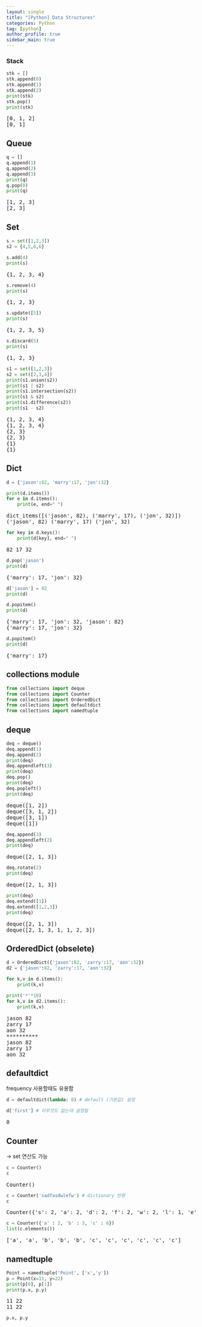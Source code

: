 ```yaml
---
layout: single
title: "[Python] Data Structures"
categories: Python
tag: [python]
author_profile: true
sidebar_main: true
---
```


<head>
  <style>
    table.dataframe {
      white-space: normal;
      width: 100%;
      height: 240px;
      display: block;
      overflow: auto;
      font-family: Arial, sans-serif;
      font-size: 0.9rem;
      line-height: 20px;
      text-align: center;
      border: 0px !important;
    }

    table.dataframe th {
      text-align: center;
      font-weight: bold;
      padding: 8px;
    }

    table.dataframe td {
      text-align: center;
      padding: 8px;
    }

    table.dataframe tr:hover {
      background: #b8d1f3;
    }

    .output_prompt {
      overflow: auto;
      font-size: 0.9rem;
      line-height: 1.45;
      border-radius: 0.3rem;
      -webkit-overflow-scrolling: touch;
      padding: 0.8rem;
      margin-top: 0;
      margin-bottom: 15px;
      font: 1rem Consolas, "Liberation Mono", Menlo, Courier, monospace;
      color: $code-text-color;
      border: solid 1px $border-color;
      border-radius: 0.3rem;
      word-break: normal;
      white-space: pre;
    }

.dataframe tbody tr th:only-of-type {
vertical-align: middle;
}

.dataframe tbody tr th {
vertical-align: top;
}

.dataframe thead th {
text-align: center !important;
padding: 8px;
}

.page\_\_content p {
margin: 0 0 0px !important;
}

.page\_\_content p > strong {
font-size: 0.8rem !important;
}

  </style>
</head>

### Stack

```python
stk = []
stk.append(0)
stk.append(1)
stk.append(2)
print(stk)
stk.pop()
print(stk)
```

<pre>
[0, 1, 2]
[0, 1]
</pre>

## Queue

```python
q = []
q.append(1)
q.append(2)
q.append(3)
print(q)
q.pop(0)
print(q)
```

<pre>
[1, 2, 3]
[2, 3]
</pre>

## Set

```python
s = set([1,2,3])
s2 = {4,5,6,6}
```

```python
s.add(4)
print(s)
```

<pre>
{1, 2, 3, 4}
</pre>

```python
s.remove(4)
print(s)
```

<pre>
{1, 2, 3}
</pre>

```python
s.update([5])
print(s)
```

<pre>
{1, 2, 3, 5}
</pre>

```python
s.discard(5)
print(s)
```

<pre>
{1, 2, 3}
</pre>

```python
s1 = set([1,2,3])
s2 = set([2,3,4])
print(s1.union(s2))
print(s1 | s2)
print(s1.intersection(s2))
print(s1 & s2)
print(s1.difference(s2))
print(s1 - s2)
```

<pre>
{1, 2, 3, 4}
{1, 2, 3, 4}
{2, 3}
{2, 3}
{1}
{1}
</pre>

## Dict

```python
d = {'jason':82, 'marry':17, 'jon':32}
```

```python
print(d.items())
for e in d.items():
    print(e, end=" ")
```

<pre>
dict_items([('jason', 82), ('marry', 17), ('jon', 32)])
('jason', 82) ('marry', 17) ('jon', 32) 
</pre>

```python
for key in d.keys():
    print(d[key], end=" ")
```

<pre>
82 17 32 
</pre>

```python
d.pop('jason')
print(d)
```

<pre>
{'marry': 17, 'jon': 32}
</pre>

```python
d['jason'] = 82
print(d)

d.popitem()
print(d)
```

<pre>
{'marry': 17, 'jon': 32, 'jason': 82}
{'marry': 17, 'jon': 32}
</pre>

```python
d.popitem()
print(d)
```

<pre>
{'marry': 17}
</pre>

## collections module

```python
from collections import deque
from collections import Counter
from collections import OrderedDict
from collections import defaultdict
from collections import namedtuple
```

## deque

```python
deq = deque()
deq.append(1)
deq.append(2)
print(deq)
deq.appendleft(3)
print(deq)
deq.pop()
print(deq)
deq.popleft()
print(deq)
```

<pre>
deque([1, 2])
deque([3, 1, 2])
deque([3, 1])
deque([1])
</pre>

```python
deq.append(3)
deq.appendleft(2)
print(deq)
```

<pre>
deque([2, 1, 3])
</pre>

```python
deq.rotate(2)
print(deq)
```

<pre>
deque([2, 1, 3])
</pre>

```python
print(deq)
deq.extend([1])
deq.extend([1,2,3])
print(deq)
```

<pre>
deque([2, 1, 3])
deque([2, 1, 3, 1, 1, 2, 3])
</pre>

## OrderedDict (obselete)

```python
d = OrderedDict({'jason':82, 'zarry':17, 'aon':32})
d2 = {'jason':82, 'zarry':17, 'aon':32}

for k,v in d.items():
    print(k,v)

print('*'*10)
for k,v in d2.items():
    print(k,v)
```

<pre>
jason 82
zarry 17
aon 32
**********
jason 82
zarry 17
aon 32
</pre>

## defaultdict

frequency 사용할때도 유용함

```python
d = defaultdict(lambda: 0) # default (기본값) 설정
```

```python
d['first'] # 아무것도 없는데 설정됨
```

<pre>
0
</pre>

## Counter

-> set 연산도 가능

```python
c = Counter()
c
```

<pre>
Counter()
</pre>

```python
c = Counter('sadfasdwlefw') # dictionary 반환
c
```

<pre>
Counter({'s': 2, 'a': 2, 'd': 2, 'f': 2, 'w': 2, 'l': 1, 'e': 1})
</pre>

```python
c = Counter({'a' : 2, 'b' : 3, 'c' : 6})
list(c.elements())
```

<pre>
['a', 'a', 'b', 'b', 'b', 'c', 'c', 'c', 'c', 'c', 'c']
</pre>

## namedtuple

```python
Point = namedtuple('Point', ['x','y'])
p = Point(x=11, y=22)
print(p[0], p[1])
print(p.x, p.y)
```

<pre>
11 22
11 22
</pre>

```python
p.x, p.y
```
